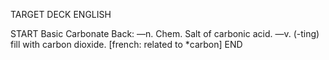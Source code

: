 TARGET DECK
ENGLISH

START
Basic
Carbonate
Back: —n. Chem. Salt of carbonic acid. —v. (-ting) fill with carbon dioxide. [french: related to *carbon]
END
